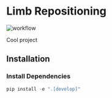 # Limb Repositioning 

![workflow](https://github.com/ericlhu0/limb-repo/actions/workflows/ci.yml/badge.svg)

Cool project

## Installation
### Install Dependencies
```python
pip install -e ".[develop]"
```
